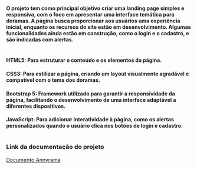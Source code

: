 # <h4> O projeto tem como principal objetivo criar uma landing page simples e responsiva, com o foco em apresentar uma interface temática para doramas. A página busca proporcionar aos usuários uma experiência inicial, enquanto os recursos do site estão em desenvolvimento. Algumas funcionalidades ainda estão em construção, como o login e o cadastro, e são indicadas com alertas. </h4>

# <h4> HTML5: Para estruturar o conteúdo e os elementos da página.</h4>

 <h4>CSS3: Para estilizar a página, criando um layout visualmente agradável e compatível com o tema dos doramas.</h4>

 <h4>Bootstrap 5: Framework utilizado para garantir a responsividade da página, facilitando o desenvolvimento de uma interface adaptável a diferentes dispositivos.</h4>

 <h4>JavaScript: Para adicionar interatividade à página, como os alertas personalizados quando o usuário clica nos botões de login e cadastro. </h4>

 # <h3> Link da documentação do projeto </h3>
 <a href="https://docs.google.com/document/d/1IUJJ59V7Nkd_tUU1V8k-eBKokhu6S8aUP-rmqvfoGtE/edit?usp=sharing">Documento Annyrama</a>
